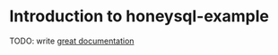 # Introduction to honeysql-example

TODO: write [great documentation](http://jacobian.org/writing/what-to-write/)
